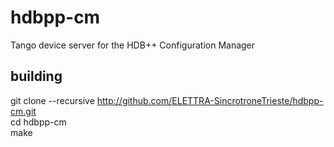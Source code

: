 # hdbpp-cm
Tango device server for the HDB++ Configuration Manager

## building
git clone --recursive http://github.com/ELETTRA-SincrotroneTrieste/hdbpp-cm.git  
cd hdbpp-cm  
make
